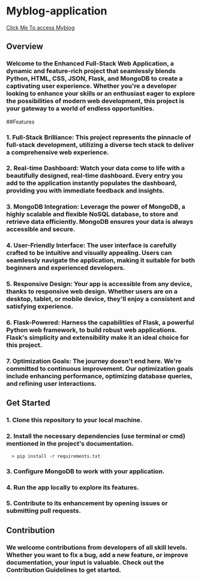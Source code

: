 # Myblog-application

[Click Me To access Myblog](https://myblog-fch7.onrender.com/)

## Overview
### Welcome to the Enhanced Full-Stack Web Application, a dynamic and feature-rich project that seamlessly blends Python, HTML, CSS, JSON, Flask, and MongoDB to create a captivating user experience. Whether you're a developer looking to enhance your skills or an enthusiast eager to explore the possibilities of modern web development, this project is your gateway to a world of endless opportunities.

##Features
### 1. Full-Stack Brilliance: This project represents the pinnacle of full-stack development, utilizing a diverse tech stack to deliver a comprehensive web experience.
### 2. Real-time Dashboard: Watch your data come to life with a beautifully designed, real-time dashboard. Every entry you add to the application instantly populates the dashboard, providing you with immediate feedback and insights.
### 3. MongoDB Integration: Leverage the power of MongoDB, a highly scalable and flexible NoSQL database, to store and retrieve data efficiently. MongoDB ensures your data is always accessible and secure.
### 4. User-Friendly Interface: The user interface is carefully crafted to be intuitive and visually appealing. Users can seamlessly navigate the application, making it suitable for both beginners and experienced developers.
### 5. Responsive Design: Your app is accessible from any device, thanks to responsive web design. Whether users are on a desktop, tablet, or mobile device, they'll enjoy a consistent and satisfying experience.
### 6. Flask-Powered: Harness the capabilities of Flask, a powerful Python web framework, to build robust web applications. Flask's simplicity and extensibility make it an ideal choice for this project.
### 7. Optimization Goals: The journey doesn't end here. We're committed to continuous improvement. Our optimization goals include enhancing performance, optimizing database queries, and refining user interactions.

## Get Started
### 1. Clone this repository to your local machine.
### 2. Install the necessary dependencies (use terminal or cmd) mentioned in the project's documentation. 
      > pip install -r requirements.txt
### 3. Configure MongoDB to work with your application.
### 4. Run the app locally to explore its features.
### 5. Contribute to its enhancement by opening issues or submitting pull requests.

## Contribution
### We welcome contributions from developers of all skill levels. Whether you want to fix a bug, add a new feature, or improve documentation, your input is valuable. Check out the Contribution Guidelines to get started.

